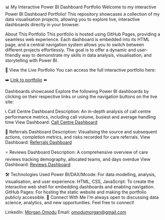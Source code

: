 📊 My Interactive Power BI Dashboard Portfolio
Welcome to my interactive Power BI Dashboard Portfolio! This repository showcases a collection of my data visualisation projects, allowing you to explore live, interactive dashboards directly in your browser.

About This Portfolio
This portfolio is hosted using GitHub Pages, providing a seamless web experience. Each dashboard is embedded into its HTML page, and a central navigation system allows you to switch between different projects effortlessly. The goal is to offer a dynamic and user-friendly way to demonstrate my skills in data analysis, visualisation, and storytelling with Power BI.

🚀 View the Live Portfolio
You can access the full interactive portfolio here:

➡️ [Link to portfolio](https://comodu20.github.io/MyPowerBIProjects/) ⬅️

Dashboards showcased
Explore the following Power BI dashboards by clicking on their respective links or using the navigation buttons on the live site:

📞 Call Centre Dashboard
Description: An in-depth analysis of call centre performance metrics, including call volume, busiest and average handling time
View Dashboard: [Call Centre Dashboard](https://app.powerbi.com/view?r=eyJrIjoiMTc0NmI0YTItODEwNi00NmFlLWI4M2ItNTg3M2E4OWE4OWFkIiwidCI6ImQwNzFmZDVjLTdjZGYtNDQzOS05YTE5LWJkYjgzOTc1YmVmNSJ9)


🤝 Referrals Dashboard
Description: Visualising the source and subsequent actions, completion metrics, and risks recorded for care referrals.
View Dashboard: [Referrals Dashboard](https://app.powerbi.com/view?r=eyJrIjoiNzdlZDBiZjYtNjg4NC00MzM0LTkxNWMtOWY3NzY2ZDIzYTMyIiwidCI6ImQwNzFmZDVjLTdjZGYtNDQzOS05YTE5LWJkYjgzOTc1YmVmNSJ9)


⭐️ Reviews Dashboard
Description: A comprehensive overview of care reviews tracking demography, allocated teams, and days overdue
View Dashboard: [Reviews Dashboard](https://app.powerbi.com/view?r=eyJrIjoiMTRhMTgyNzktN2Q3Yi00ZGY2LWI2ODUtZmE1NDI5NjAxNzM2IiwidCI6ImQwNzFmZDVjLTdjZGYtNDQzOS05YTE5LWJkYjgzOTc1YmVmNSJ9)


🛠️ Technologies Used
Power BI/DAX/Mcode: For data modelling, analysis, visualisation, and user experience.
HTML, CSS, JavaScript: To create the interactive web shell for embedding dashboards and enabling navigation.
GitHub Pages: For hosting the static website and making the portfolio publicly accessible.
📧 Connect With Me
I'm always open to discussing data science, analytics, and new opportunities. Feel free to connect!

LinkedIn: [Morgan Omodu](https://www.linkedin.com/in/morganomodu/)
Email: omodumorgan@gmail.com
